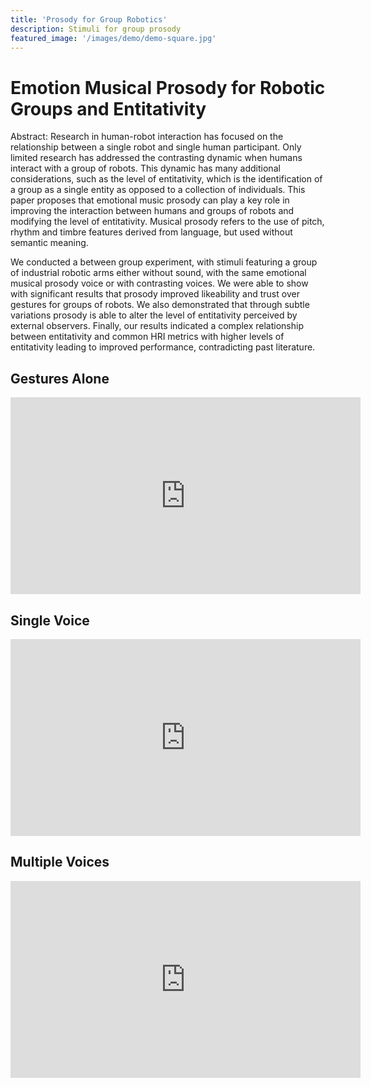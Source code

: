 ```yaml
---
title: 'Prosody for Group Robotics'
description: Stimuli for group prosody
featured_image: '/images/demo/demo-square.jpg'
---
```

# Emotion Musical Prosody for Robotic Groups and Entitativity

Abstract: Research in human-robot interaction has focused on the relationship between a single robot and single human participant. Only limited research has addressed the contrasting dynamic when humans interact with a group of robots. This dynamic has many additional considerations, such as the level of entitativity, which is the identification of a group as a single entity as opposed to a collection of individuals. This paper proposes that emotional music prosody can play a key role in improving the interaction between humans and groups of robots and modifying the level of entitativity. Musical prosody refers to the use of pitch, rhythm and timbre features derived from language, but used without semantic meaning.

We conducted a between group experiment, with stimuli featuring a group of industrial robotic arms either without sound, with the same emotional musical prosody voice or with contrasting voices. We were able to show with significant results that prosody improved likeability and trust over gestures for groups of robots. We also demonstrated that through subtle variations prosody is able to alter the level of entitativity perceived by external observers. Finally, our results indicated a complex relationship between entitativity and common HRI metrics with higher levels of entitativity leading to improved performance, contradicting past literature.

## Gestures Alone
<iframe width="560" height="315" src="https://www.youtube.com/embed/xcB6kHOpMTI" frameborder="0" allow="accelerometer; autoplay; encrypted-media; gyroscope; picture-in-picture" allowfullscreen></iframe>

## Single Voice
<iframe width="560" height="315" src="https://www.youtube.com/embed/NWZXgX3844Y" frameborder="0" allow="accelerometer; autoplay; encrypted-media; gyroscope; picture-in-picture" allowfullscreen></iframe>

## Multiple Voices
<iframe width="560" height="315" src="https://www.youtube.com/embed/gJpNIoKVbPo" frameborder="0" allow="accelerometer; autoplay; encrypted-media; gyroscope; picture-in-picture" allowfullscreen></iframe>
